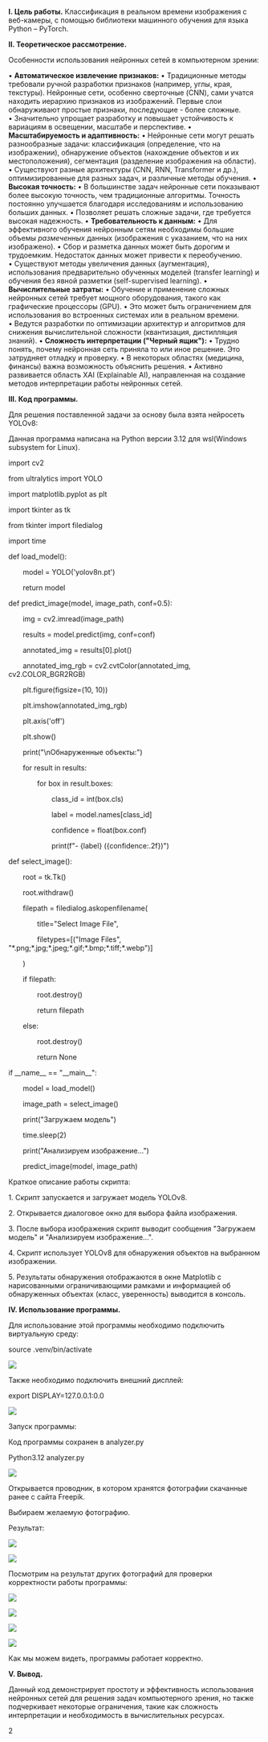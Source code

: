 <a name="_toc327350007"></a>**I. Цель работы.** Классификация в реальном времени изображения с веб-камеры, с помощью библиотеки машинного обучения для языка Python – PyTorch. 

**II. Теоретическое рассмотрение.** 

Особенности использования нейронных сетей в компьютерном зрении:

• **Автоматическое извлечение признаков:**
• Традиционные методы требовали ручной разработки признаков (например, углы, края, текстуры). Нейронные сети, особенно сверточные (CNN), сами учатся находить иерархию признаков из изображений. Первые слои обнаруживают простые признаки, последующие - более сложные.
• Значительно упрощает разработку и повышает устойчивость к вариациям в освещении, масштабе и перспективе.
• **Масштабируемость и адаптивность:**
• Нейронные сети могут решать разнообразные задачи: классификация (определение, что на изображении), обнаружение объектов (нахождение объектов и их местоположения), сегментация (разделение изображения на области).
• Существуют разные архитектуры (CNN, RNN, Transformer и др.), оптимизированные для разных задач, и различные методы обучения.
• **Высокая точность:**
• В большинстве задач нейронные сети показывают более высокую точность, чем традиционные алгоритмы. Точность постоянно улучшается благодаря исследованиям и использованию больших данных.
• Позволяет решать сложные задачи, где требуется высокая надежность.
• **Требовательность к данным:**
• Для эффективного обучения нейронным сетям необходимы большие объемы *размеченных* данных (изображения с указанием, что на них изображено).
• Сбор и разметка данных может быть дорогим и трудоемким. Недостаток данных может привести к переобучению.
• Существуют методы увеличения данных (аугментация), использования предварительно обученных моделей (transfer learning) и обучения без явной разметки (self-supervised learning).
• **Вычислительные затраты:**
• Обучение и применение сложных нейронных сетей требует мощного оборудования, такого как графические процессоры (GPU).
• Это может быть ограничением для использования во встроенных системах или в реальном времени.
• Ведутся разработки по оптимизации архитектур и алгоритмов для снижения вычислительной сложности (квантизация, дистилляция знаний).
• **Сложность интерпретации ("Черный ящик"):**
• Трудно понять, почему нейронная сеть приняла то или иное решение. Это затрудняет отладку и проверку.
• В некоторых областях (медицина, финансы) важна возможность объяснить решения.
• Активно развивается область XAI (Explainable AI), направленная на создание методов интерпретации работы нейронных сетей.

**III. Код программы.** 

Для решения поставленной задачи за основу была взята нейросеть YOLOv8: 

Данная программа написана на Python версии 3.12 для wsl(Windows subsystem for Linux).

import cv2

from ultralytics import YOLO

import matplotlib.pyplot as plt

import tkinter as tk

from tkinter import filedialog

import time

def load\_model():

`    `model = YOLO('yolov8n.pt')

`    `return model

def predict\_image(model, image\_path, conf=0.5):

`    `img = cv2.imread(image\_path)

`    `results = model.predict(img, conf=conf)

`    `annotated\_img = results[0].plot()

`    `annotated\_img\_rgb = cv2.cvtColor(annotated\_img, cv2.COLOR\_BGR2RGB)

`    `plt.figure(figsize=(10, 10))

`    `plt.imshow(annotated\_img\_rgb)

`    `plt.axis('off')

`    `plt.show()

`    `print("\nОбнаруженные объекты:")

`    `for result in results:

`        `for box in result.boxes:

`            `class\_id = int(box.cls)

`            `label = model.names[class\_id]

`            `confidence = float(box.conf)

`            `print(f"- {label} ({confidence:.2f})")

def select\_image():

`    `root = tk.Tk()

`    `root.withdraw()

`    `filepath = filedialog.askopenfilename(

`        `title="Select Image File",

`        `filetypes=[("Image Files", "\*.png;\*.jpg;\*.jpeg;\*.gif;\*.bmp;\*.tiff;\*.webp")]

`    `)

`    `if filepath:

`        `root.destroy()

`        `return filepath

`    `else:

`        `root.destroy()

`        `return None


if \_\_name\_\_ == "\_\_main\_\_":

`    `model = load\_model()

`    `image\_path = select\_image()

`    `print("Загружаем модель")

`    `time.sleep(2)

`    `print("Aнализируем изображение...")

`    `predict\_image(model, image\_path)

Краткое описание работы скрипта: 

1\.  Скрипт запускается и загружает модель YOLOv8. 

2\.  Открывается диалоговое окно для выбора файла изображения. 

3\.  После выбора изображения скрипт выводит сообщения "Загружаем модель" и "Анализируем изображение...". 

4\.  Скрипт использует YOLOv8 для обнаружения объектов на выбранном изображении. 

5\.  Результаты обнаружения отображаются в окне Matplotlib с нарисованными ограничивающими рамками и информацией об обнаруженных объектах (класс, уверенность) выводится в консоль.

**IV. Использование программы.**

Для использование этой программы необходимо подключить виртуальную среду:

source .venv/bin/activate 

![](Assets/Aspose.Words.9ed13c4a-240e-425b-bb4d-b12b714fed74.001.png)

Также необходимо подключить внешний дисплей:

export DISPLAY=127.0.0.1:0.0

![](Assets/Aspose.Words.9ed13c4a-240e-425b-bb4d-b12b714fed74.002.png) 


Запуск программы:

Код программы сохранен в analyzer.py

Python3.12 analyzer.py

![](Assets/Aspose.Words.9ed13c4a-240e-425b-bb4d-b12b714fed74.003.png)

Открывается проводник, в котором хранятся фотографии скачанные ранее с сайта Freepik.

Выбираем желаемую фотографию.

Результат:

![](Assets/Aspose.Words.9ed13c4a-240e-425b-bb4d-b12b714fed74.004.png)

![](Assets/Aspose.Words.9ed13c4a-240e-425b-bb4d-b12b714fed74.005.png)

Посмотрим на результат других фотографий для проверки корректности работы программы:

![](Assets/Aspose.Words.9ed13c4a-240e-425b-bb4d-b12b714fed74.006.png)

![](Assets/Aspose.Words.9ed13c4a-240e-425b-bb4d-b12b714fed74.007.png)

![](Assets/Aspose.Words.9ed13c4a-240e-425b-bb4d-b12b714fed74.008.png)

![](Assets/Aspose.Words.9ed13c4a-240e-425b-bb4d-b12b714fed74.009.png)

Как мы можем видеть, программы работает корректно.


**V. Вывод.**

Данный код демонстрирует простоту и эффективность использования нейронных сетей для решения задач компьютерного зрения, но также подчеркивает некоторые ограничения, такие как сложность интерпретации и необходимость в вычислительных ресурсах.


2

